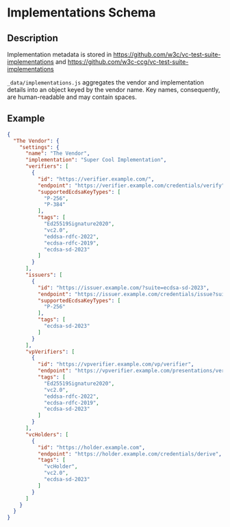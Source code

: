 # Implementations Schema

## Description

Implementation metadata is stored in
https://github.com/w3c/vc-test-suite-implementations
and
https://github.com/w3c-ccg/vc-test-suite-implementations

`_data/implementations.js` aggregates the vendor and implementation details into
an object keyed by the vendor name. Key names, consequently, are human-readable
and may contain spaces.

## Example

```json
{
  "The Vendor": {
    "settings": {
      "name": "The Vendor",
      "implementation": "Super Cool Implementation",
      "verifiers": [
        {
          "id": "https://verifier.example.com/",
          "endpoint": "https://verifier.example.com/credentials/verify",
          "supportedEcdsaKeyTypes": [
            "P-256",
            "P-384"
          ],
          "tags": [
            "Ed25519Signature2020",
            "vc2.0",
            "eddsa-rdfc-2022",
            "ecdsa-rdfc-2019",
            "ecdsa-sd-2023"
          ]
        }
      ],
      "issuers": [
        {
          "id": "https://issuer.example.com/?suite=ecdsa-sd-2023",
          "endpoint": "https://issuer.example.com/credentials/issue?suite=ecdsa-sd-2023",
          "supportedEcdsaKeyTypes": [
            "P-256"
          ],
          "tags": [
            "ecdsa-sd-2023"
          ]
        }
      ],
      "vpVerifiers": [
        {
          "id": "https://vpverifier.example.com/vp/verifier",
          "endpoint": "https://vpverifier.example.com/presentations/verify",
          "tags": [
            "Ed25519Signature2020",
            "vc2.0",
            "eddsa-rdfc-2022",
            "ecdsa-rdfc-2019",
            "ecdsa-sd-2023"
          ]
        }
      ],
      "vcHolders": [
        {
          "id": "https://holder.example.com",
          "endpoint": "https://holder.example.com/credentials/derive",
          "tags": [
            "vcHolder",
            "vc2.0",
            "ecdsa-sd-2023"
          ]
        }
      ]
    }
  }
}
```
